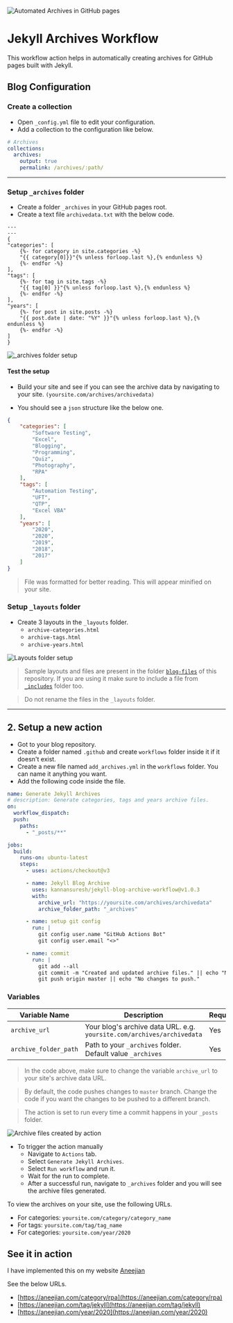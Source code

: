 ![Automated Archives in GitHub pages](/assets/images/jekyll-archives-workflow-featured.jpg)

# Jekyll Archives Workflow

This workflow action helps in automatically creating archives for GitHub pages built with Jekyll.

## Blog Configuration

### Create a collection

- Open `_config.yml` file to edit your configuration.
- Add a collection to the configuration like below.
   
```yml
# Archives
collections:
  archives:
    output: true
    permalink: /archives/:path/
```

___

### Setup `_archives` folder

- Create a folder `_archives` in your GitHub pages root.
- Create a text file `archivedata.txt` with the below code.

<!-- {% raw %} -->

```liquid
---
---
{
"categories": [
    {%- for category in site.categories -%}
    "{{ category[0]}}"{% unless forloop.last %},{% endunless %}
    {%- endfor -%}
],
"tags": [
    {%- for tag in site.tags -%}
    "{{ tag[0] }}"{% unless forloop.last %},{% endunless %}
    {%- endfor -%}
],
"years": [
    {%- for post in site.posts -%}
    "{{ post.date | date: "%Y" }}"{% unless forloop.last %},{% endunless %}
    {%- endfor -%}
]
}
```
<!-- {% endraw %} -->

![_archives folder setup](/assets/images/jekyll-archives-folder-initial.svg)

#### Test the setup

- Build your site and see if you can see the archive data by navigating to your site. `(yoursite.com/archives/archivedata)`
   
- You should see a `json` structure like the below one. 
```json
{
    "categories": [
        "Software Testing",
        "Excel",
        "Blogging",
        "Programming",
        "Quiz",
        "Photography",
        "RPA"
    ],
    "tags": [
        "Automation Testing",
        "UFT",
        "QTP",
        "Excel VBA"
    ],
    "years": [
        "2020",
        "2020",
        "2019",
        "2018",
        "2017"
    ]
}
```

> File was formatted for better reading. This will appear minified on your site.

### Setup `_layouts` folder

- Create 3 layouts in the `_layouts` folder.
    - `archive-categories.html`
    - `archive-tags.html`
    - `archive-years.html`

![Layouts folder setup](/assets/images/jekyll-archives-layouts-folder.svg)

> Sample layouts and files are present in the folder [`blog-files`](/blog-files/_layouts) of this repository. If you are using it make sure to include a file from [`_includes`](/blog-files/_includes) folder too.

> Do not rename the files in the `_layouts` folder.

___

## 2. Setup a new action

- Got to your blog repository.
- Create a folder named `.github` and create `workflows` folder inside it if it doesn't exist.
- Create a new file named `add_archives.yml` in the `workflows` folder. You can name it anything you want.
- Add the following code inside the file.
   
```yml
name: Generate Jekyll Archives
# description: Generate categories, tags and years archive files.
on:
  workflow_dispatch:
  push:
    paths:
      - "_posts/**"

jobs:
  build:
    runs-on: ubuntu-latest
    steps:
      - uses: actions/checkout@v3

      - name: Jekyll Blog Archive
        uses: kannansuresh/jekyll-blog-archive-workflow@v1.0.3
        with:
          archive_url: "https://yoursite.com/archives/archivedata"
          archive_folder_path: "_archives"

      - name: setup git config
        run: |
          git config user.name "GitHub Actions Bot"
          git config user.email "<>"

      - name: commit
        run: |
          git add --all
          git commit -m "Created and updated archive files." || echo "No changes to commit."
          git push origin master || echo "No changes to push."
```

### Variables

| Variable Name | Description |Required |
|--|--|--|
| `archive_url` | Your blog's archive data URL. e.g. `yoursite.com/archives/archivedata` | Yes |
|`archive_folder_path`|Path to your `_archives` folder. Default value `_archives`|Yes|

> In the code above, make sure to change the variable `archive_url` to your site's archive data URL.

> By default, the code pushes changes to `master` branch. Change the code if you want the changes to be pushed to a different branch.

> The action is set to run every time a commit happens in your `_posts` folder.


![Archive files created by action](/assets/images/jekyll-archives-workflow-result.svg)

- To trigger the action manually
   - Navigate to `Actions` tab.
   - Select `Generate Jekyll Archives`.
   - Select `Run workflow` and run it.
   - Wait for the run to complete.
   - After a successful run, navigate to `_archives` folder and you will see the archive files generated.


To view the archives on your site, use the following URLs.
- For categories: `yoursite.com/category/category_name`
- For tags: `yoursite.com/tag/tag_name`
- For categories: `yoursite.com/year/2020`

## See it in action
I have implemented this on my website [Aneejian](https://aneejian.com)

See the below URLs.
- [https://aneejian.com/category/rpa](https://aneejian.com/category/rpa)
- [https://aneejian.com/tag/jekyll](https://aneejian.com/tag/jekyll)
- [https://aneejian.com/year/2020](https://aneejian.com/year/2020)
